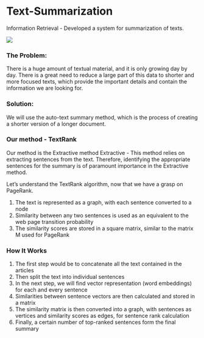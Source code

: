 # Text-Summarization
Information Retrieval - Developed a system for summarization of texts.


<p style="display: flex;">
    <img src="https://github.com/mor0981/Text-Summarization-/blob/master/image.png" >
</p>

### The Problem:
There is a huge amount of textual material, and it is only growing day by day.
There is a great need to reduce a large part of this data to shorter and more focused texts, which provide the important details and contain the information we are looking for.

### Solution:
We will use the auto-text summary method, which is the process of creating a shorter version of a longer document.

### Our method - TextRank

Our method is the Extractive method
Extractive - This method relies on extracting sentences from the text.
Therefore, identifying the appropriate sentences for the summary is of paramount importance in the Extractive method.

Let’s understand the TextRank algorithm, now that we have a grasp on PageRank.

1) The text is represented as a graph, with each sentence converted to a node
2) Similarity between any two sentences is used as an equivalent to the web page transition probability
3) The similarity scores are stored in a square matrix, similar to the matrix M used for PageRank

### How It Works

1) The first step would be to concatenate all the text contained in the articles
2) Then split the text into individual sentences
3) In the next step, we will find vector representation (word embeddings) for each and every sentence
4) Similarities between sentence vectors are then calculated and stored in a matrix
5) The similarity matrix is then converted into a graph, with sentences as vertices and similarity scores as edges, for sentence rank calculation
6) Finally, a certain number of top-ranked sentences form the final summary


